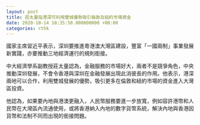 ```yaml
---
layout: post
title: 莊太量指港深可利用雙城優勢吸引倫敦及紐約市場資金
date: 2020-10-14 18:35:58.000000000 +08:00
categories: rthk
---
```


國家主席習近平表示，深圳要推進粵港澳大灣區建設，豐富「一國兩制」事業發展新實踐，亦要推動三地經濟運行的規則銜接。

中大經濟學系副教授莊太量認為，金融服務的市場好大，兩者不是競爭角色，中央推動深圳發展，不會令香港與深圳在金融發展出現此消彼長的作用。他表示，港深兩地可以合作，利用雙城發展的優勢，吸引更多在倫敦和紐約市場的資金進入大灣區投資。

他認為，如果要內地與港澳更融入，人民幣服務要進一步放寬，例如容許港幣和人民幣在大灣區內流通使用，或將香港納入內地的數字貨幣系統，解決內地與香港因貨幣和法制不同而出現的銜接問題。
